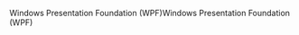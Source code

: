 <span data-ttu-id="b9dff-101">Windows Presentation Foundation (WPF)</span><span class="sxs-lookup"><span data-stu-id="b9dff-101">Windows Presentation Foundation (WPF)</span></span>